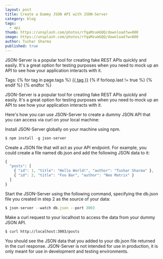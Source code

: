 ```yaml
---
layout: post
title: Create a Dummy JSON API with JSON-Server
category: blog
tags:
  - api
thumb: https://unsplash.com/photos/rfqaMzumGQQ/download?w=800
image: https://unsplash.com/photos/rfqaMzumGQQ/download?w=800
author: Tushar Sharma
published: true
---
```


JSON-Server is a popular tool for creating fake REST APIs quickly and easily. It's a great option for testing purposes when you need to mock up an API to see how your application interacts with it.<!-- truncate_here -->
<p>Tags: {% for tag in page.tags %} <a class="mytag" href="/tag/{{ tag }}" title="View posts tagged with &quot;{{ tag }}&quot;">{{ tag }}</a>  {% if forloop.last != true %} {% endif %} {% endfor %} </p>

JSON-Server is a popular tool for creating fake REST APIs quickly and easily. It's a great option for testing purposes when you need to mock up an API to see how your application interacts with it.

Here's how you can use JSON-Server to create a dummy JSON API that you can access via curl on your local machine:

Install JSON-Server globally on your machine using npm.

```javascript
$ npm install -g json-server
```

Create a JSON file that will act as your API endpoint. For example, you could create a file named db.json and add the following JSON data to it:


```javascript
{
  "posts": [
    { "id": 1, "title": "Hello World!", "author": "Tushar Sharma" },
    { "id": 2, "title": "Foo Bar", "author": "Neo Matrix" }
  ]
}
```

Start the JSON-Server using the following command, specifying the db.json file you created in step 2 as the source of your data:

```javascript
$ json-server --watch db.json --port 3003
```

Make a curl request to your localhost to access the data from your dummy JSON API.

```bash
$ curl http://localhost:3003/posts
```

You should see the JSON data that you added to your db.json file returned in the curl response. JSON-Server is not intended for use in production, it is only meant for use in development and testing environments.
